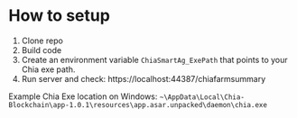 # How to setup

1. Clone repo
2. Build code
3. Create an environment variable `ChiaSmartAg_ExePath` that points to your Chia exe path.
4. Run server and check: https://localhost:44387/chiafarmsummary


Example Chia Exe location on Windows: `~\AppData\Local\Chia-Blockchain\app-1.0.1\resources\app.asar.unpacked\daemon\chia.exe`
